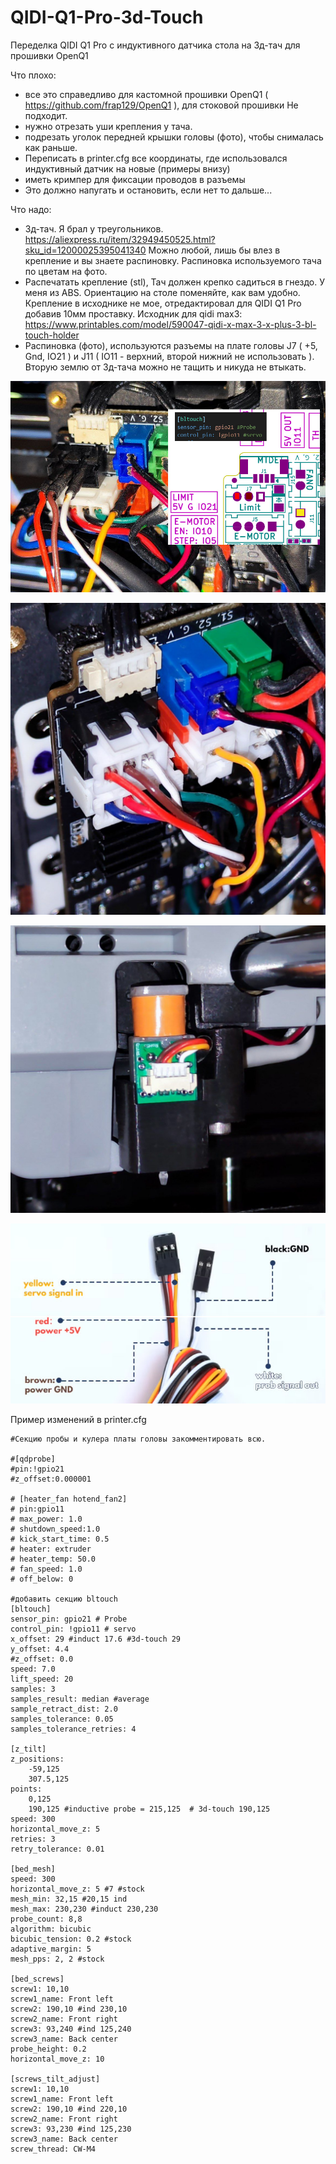 # QIDI-Q1-Pro-3d-Touch

Переделка QIDI Q1 Pro с индуктивного датчика стола на 3д-тач для прошивки OpenQ1

Что плохо:
- все это справедливо для кастомной прошивки OpenQ1 ( https://github.com/frap129/OpenQ1 ), для стоковой прошивки Не подходит.
- нужно отрезать уши крепления у тача.
- подрезать уголок передней крышки головы (фото), чтобы снималась как раньше.
- Переписать в printer.cfg все координаты, где использовался индуктивный датчик на новые (примеры внизу)
- иметь кримпер для фиксации проводов в разъемы
- Это должно напугать и остановить, если нет то дальше...

Что надо:
- 3д-тач. Я брал у треугольников. https://aliexpress.ru/item/32949450525.html?sku_id=12000025395041340
  Можно любой, лишь бы влез в крепление и вы знаете распиновку.
  Распиновка используемого тача по цветам на фото.
- Распечатать крепление (stl), Тач должен крепко садиться в гнездо. У меня из ABS. Ориентацию на столе поменяйте, как вам удобно.
  Крепление в исходнике не мое, отредактировал для QIDI Q1 Pro добавив 10мм проставку. Исходник для qidi max3: https://www.printables.com/model/590047-qidi-x-max-3-x-plus-3-bl-touch-holder
- Распиновка (фото), используются pазъемы на плате головы J7 ( +5, Gnd, IO21 ) и J11 ( IO11 - верхний, второй нижний не использовать ).
  Вторую землю от 3д-тача можно не тащить и никуда не втыкать.

![Распиновка 3д-тач на голове](https://github.com/MicroSur/QIDI-Q1-Pro-3d-Touch/blob/main/3dt_head_pinout.jpg?raw=true "Распиновка 3д-тач на голове")

![Красивый вариант на голове](https://github.com/MicroSur/QIDI-Q1-Pro-3d-Touch/blob/main/last_pins_view.jpg?raw=true "Красивый вариант на голове")

![Крепление](https://github.com/MicroSur/QIDI-Q1-Pro-3d-Touch/blob/main/3dt_mount.jpg?raw=true "Крепление")

![Распиновка 3д-тач по цветам](https://github.com/MicroSur/QIDI-Q1-Pro-3d-Touch/blob/main/pinout_3dtouch.jpg?raw=true "Распиновка 3д-тач по цветам")


Пример изменений в printer.cfg

    #Секцию пробы и кулера платы головы закомментировать всю.
    
    #[qdprobe]
    #pin:!gpio21
    #z_offset:0.000001

    # [heater_fan hotend_fan2]
    # pin:gpio11
    # max_power: 1.0
    # shutdown_speed:1.0
    # kick_start_time: 0.5
    # heater: extruder
    # heater_temp: 50.0
    # fan_speed: 1.0
    # off_below: 0

    #добавить секцию bltouch
    [bltouch]
    sensor_pin: gpio21 # Probe
    control_pin: !gpio11 # servo
    x_offset: 29 #induct 17.6 #3d-touch 29
    y_offset: 4.4
    #z_offset: 0.0
    speed: 7.0 
    lift_speed: 20
    samples: 3
    samples_result: median #average
    sample_retract_dist: 2.0
    samples_tolerance: 0.05
    samples_tolerance_retries: 4
    
    [z_tilt]
    z_positions:
        -59,125
        307.5,125
    points:
        0,125
        190,125 #inductive probe = 215,125  # 3d-touch 190,125
    speed: 300
    horizontal_move_z: 5
    retries: 3
    retry_tolerance: 0.01
    
    [bed_mesh]
    speed: 300
    horizontal_move_z: 5 #7 #stock
    mesh_min: 32,15 #20,15 ind
    mesh_max: 230,230 #induct 230,230
    probe_count: 8,8
    algorithm: bicubic
    bicubic_tension: 0.2 #stock
    adaptive_margin: 5
    mesh_pps: 2, 2 #stock
    
    [bed_screws]
    screw1: 10,10
    screw1_name: Front left
    screw2: 190,10 #ind 230,10
    screw2_name: Front right
    screw3: 93,240 #ind 125,240
    screw3_name: Back center
    probe_height: 0.2
    horizontal_move_z: 10
    
    [screws_tilt_adjust]
    screw1: 10,10
    screw1_name: Front left
    screw2: 190,10 #ind 220,10
    screw2_name: Front right
    screw3: 93,230 #ind 125,230
    screw3_name: Back center
    screw_thread: CW-M4
    
    
